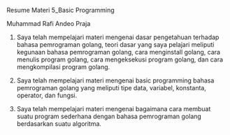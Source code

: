 Resume Materi 5_Basic Programming

Muhammad Rafi Andeo Praja

1. Saya telah mempelajari materi mengenai dasar pengetahuan terhadap bahasa pemrograman golang, teori dasar yang saya pelajari meliputi kegunaan bahasa pemrograman golang, cara menginstall golang, cara menulis program golang, cara mengeksekusi program golang, dan cara mengkompilasi program golang.

2. Saya telah mempelajari materi mengenai basic programming bahasa pemrograman golang yang meliputi tipe data, variabel, konstanta, operator, dan fungsi.

3. Saya telah mempelajari materi mengenai bagaimana cara membuat suatu program sederhana dengan bahasa pemrograman golang berdasarkan suatu algoritma.
